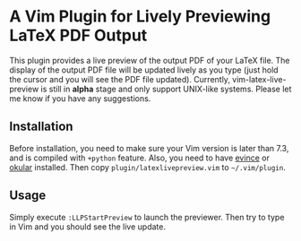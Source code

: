 # A Vim Plugin for Lively Previewing LaTeX PDF Output

This plugin provides a live preview of the output PDF of your LaTeX file. The
display of the output PDF file will be updated lively as you type (just hold
the cursor and you will see the PDF file updated). Currently,
vim-latex-live-preview is still in **alpha** stage and only support UNIX-like
systems. Please let me know if you have any suggestions.

## Installation

Before installation, you need to make sure your Vim version is later than 7.3,
and is compiled with `+python` feature. Also, you need to have [evince][] or
[okular][] installed. Then copy `plugin/latexlivepreview.vim` to
`~/.vim/plugin`.

## Usage

Simply execute `:LLPStartPreview` to launch the previewer. Then try to type in
Vim and you should see the live update.

[evince]: http://projects.gnome.org/evince/
[okular]: http://okular.kde.org/
